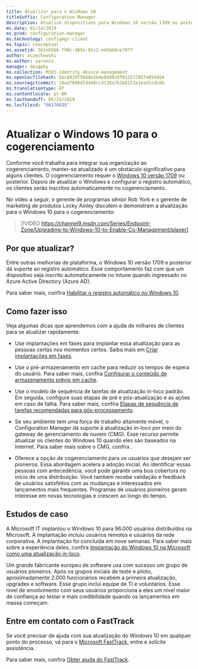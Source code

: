 ```yaml
---
title: Atualizar para o Windows 10
titleSuffix: Configuration Manager
description: Atualize dispositivos para Windows 10 versão 1709 ou posterior, o que é necessário para o cogerenciamento
ms.date: 01/14/2019
ms.prod: configuration-manager
ms.technology: configmgr-client
ms.topic: conceptual
ms.assetid: 561eb5b6-f90c-485a-91c2-e45bb0ce7877
author: aczechowski
ms.author: aaroncz
manager: dougeby
ms.collection: M365-identity-device-management
ms.openlocfilehash: bbc042975840e5b4e840928f01257785f4859dd4
ms.sourcegitcommit: 18ad7686d194d8cc9136a761b8153a1ead1cdc6b
ms.translationtype: HT
ms.contentlocale: pt-BR
ms.lasthandoff: 05/23/2019
ms.locfileid: "66176835"
---
```

# <a name="upgrade-windows-10-for-co-management"></a>Atualizar o Windows 10 para o cogerenciamento

Conforme você trabalha para integrar sua organização ao cogerenciamento, manter-se atualizado é um obstáculo significativo para alguns clientes. O cogerenciamento requer o [Windows 10 versão 1709](https://docs.microsoft.com/windows/whats-new/whats-new-windows-10-version-1709) ou posterior. Depois de atualizar o Windows e configurar o registro automático, os clientes serão inscritos automaticamente no cogerenciamento.

No vídeo a seguir, o gerente de programas sênior Rob York e o gerente de marketing de produtos Locky Ainley discutem e demonstram a atualização para o Windows 10 para o cogerenciamento:

> [!VIDEO https://channel9.msdn.com/Series/Endpoint-Zone/Upgrading-to-Windows-10-to-Enable-Co-Management/player]



## <a name="why-upgrade"></a>Por que atualizar?

Entre outras melhorias de plataforma, o Windows 10 versão 1709 e posterior dá suporte ao registro automático. Esse comportamento faz com que um dispositivo seja inscrito automaticamente no Intune quando ingressado no Azure Active Directory (Azure AD). 

Para saber mais, confira [Habilitar o registro automático no Windows 10](https://docs.microsoft.com/intune/windows-enroll#enable-windows-10-automatic-enrollment).


## <a name="how-to-do-it"></a>Como fazer isso

Veja algumas dicas que aprendemos com a ajuda de milhares de clientes para se atualizar rapidamente:

- Use implantações em fases para implantar essa atualização para as pessoas certas nos momentos certos. Saiba mais em [Criar implantações em fases](/sccm/osd/deploy-use/create-phased-deployment-for-task-sequence).  

- Use o pré-armazenamento em cache para reduzir os tempos de espera do usuário. Para saber mais, confira [Configurar o conteúdo de armazenamento prévio em cache](/sccm/osd/deploy-use/create-a-task-sequence-to-upgrade-an-operating-system#configure-pre-cache-content).  

- Use o modelo de sequência de tarefas de atualização in-loco padrão. Em seguida, configure suas etapas de pré e pós-atualização e as ações em caso de falha. Para saber mais, confira [Etapas de sequência de tarefas recomendadas para pós-processamento](/sccm/osd/deploy-use/create-a-task-sequence-to-upgrade-an-operating-system#recommended-task-sequence-steps-for-post-processing).  

- Se seu ambiente tem uma força de trabalho altamente móvel, o Configuration Manager dá suporte à atualização in-loco por meio do gateway de gerenciamento de nuvem (CMG). Esse recurso permite atualizar os clientes do Windows 10 quando eles são baseados na Internet. Para saber mais sobre o CMG, confira [](/sccm/core/clients/manage/cmg/plan-cloud-management-gateway).  

- Oferece a opção de cogerenciamento para os usuários que desejam ser pioneiros. Essa abordagem acelera a adoção inicial. Ao identificar essas pessoas com antecedência, você pode garantir uma boa cobertura no início de uma distribuição. Você também recebe validação e feedback de usuários satisfeitos com as mudanças e interessados em lançamentos mais frequentes. Programas de usuários pioneiros geram interesse em novas tecnologias e crescem ao longo do tempo.  


## <a name="case-studies"></a>Estudos de caso

A Microsoft IT implantou o Windows 10 para 96.000 usuários distribuídos na Microsoft. A implantação incluiu usuários remotos e usuários da rede corporativa. A implantação foi concluída em nove semanas. Para saber mais sobre a experiência deles, confira [Implantação do Windows 10 na Microsoft como uma atualização in-loco](https://www.microsoft.com/itshowcase/deploying-windows-10-at-microsoft-as-an-in-place-upgrade).  

Um grande fabricante europeu de software usa com sucesso um grupo de usuários pioneiros. Após os grupos iniciais de teste e piloto, aproximadamente 2.000 funcionários recebem a primeira atualização, upgrades e software. Esse grupo inclui equipe de TI e voluntários. Esse nível de envolvimento com seus usuários proporciona a eles um nível maior de confiança ao testar e mais credibilidade quando os lançamentos em massa começam.



## <a name="contact-fasttrack"></a>Entre em contato com o FastTrack

Se você precisar de ajuda com sua atualização do Windows 10 em qualquer ponto do processo, vá para o [Microsoft FastTrack](https://Microsoft.com/FastTrack/), entre e solicite assistência. 

Para saber mais, confira [Obter ajuda do FastTrack](/sccm/comanage/quickstart-fasttrack). 

